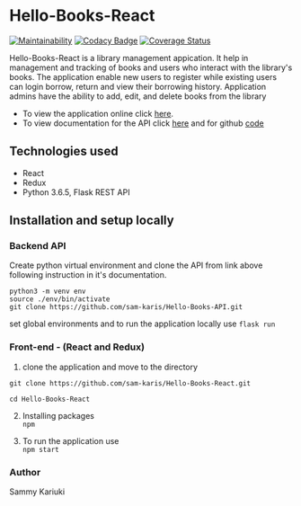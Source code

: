# Hello-Books-React

[![Maintainability](https://api.codeclimate.com/v1/badges/f3175d9d2d15ab7e6861/maintainability)](https://codeclimate.com/github/sam-karis/Hello-Books-React/maintainability)
[![Codacy Badge](https://api.codacy.com/project/badge/Grade/5411087ed4f041d48e26e69b7297e74f)](https://www.codacy.com/project/sam-karis/Hello-Books-React/dashboard?utm_source=github.com&amp;utm_medium=referral&amp;utm_content=sam-karis/Hello-Books-React&amp;utm_campaign=Badge_Grade_Dashboard)
[![Coverage Status](https://coveralls.io/repos/github/sam-karis/Hello-Books-React/badge.svg?branch=develop)](https://coveralls.io/github/sam-karis/Hello-Books-React?branch=develop)

Hello-Books-React is a library management appication. It help in management and tracking of books and users who interact with the library's books. The application enable new users to register while existing users can login borrow, return and view their borrowing history. Application admins have the ability to add, edit, and delete books from the library

- To view the application online click [here](https://hello-books-react.herokuapp.com/).  
- To view documentation for the API click [here](https://hellobookapi.docs.apiary.io/) and for github [code](https://github.com/sam-karis/Hello-Books-API)

## Technologies used
- React
- Redux
- Python 3.6.5, Flask REST API

## Installation and setup locally

### Backend API
Create python virtual environment and clone the API from link above following instruction in it's documentation.
```
python3 -m venv env
source ./env/bin/activate 
git clone https://github.com/sam-karis/Hello-Books-API.git  
```
set global environments and to run the application locally use ```flask run```

### Front-end - (React and Redux)
 1. clone the application and move to the directory
 ```
 git clone https://github.com/sam-karis/Hello-Books-React.git

 cd Hello-Books-React
 ```  

 2. Installing packages   
 ```npm```

 3. To run the application use   
```npm start```

### Author 
Sammy Kariuki  
